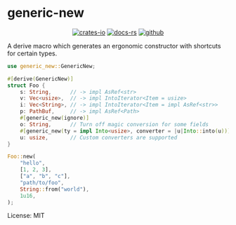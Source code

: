 # generic-new

<div align="center">

[![crates-io](https://img.shields.io/crates/v/generic-new.svg)](https://crates.io/crates/generic-new)
[![docs-rs](https://docs.rs/generic-new/badge.svg)](https://docs.rs/generic-new)
[![github](https://img.shields.io/static/v1?label=&message=github&color=grey&logo=github)](https://github.com/aatifsyed/generic-new)

</div>

A derive macro which generates an ergonomic constructor with shortcuts for certain types.

```rust
use generic_new::GenericNew;

#[derive(GenericNew)]
struct Foo {
    s: String,      // -> impl AsRef<str>
    v: Vec<usize>,  // -> impl IntoIterator<Item = usize>
    i: Vec<String>, // -> impl IntoIterator<Item = impl AsRef<str>>
    p: PathBuf,     // -> impl AsRef<Path>
    #[generic_new(ignore)]
    o: String,      // Turn off magic conversion for some fields
    #[generic_new(ty = impl Into<usize>, converter = |u|Into::into(u))]
    u: usize,       // Custom converters are supported
}

Foo::new(
    "hello",
    [1, 2, 3],
    ["a", "b", "c"],
    "path/to/foo",
    String::from("world"),
    1u16,
);

```

License: MIT
